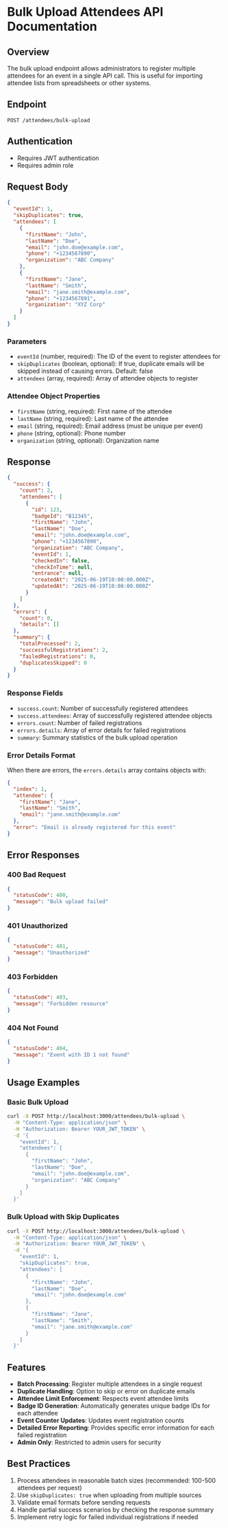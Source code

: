 # Bulk Upload Attendees API Documentation

## Overview

The bulk upload endpoint allows administrators to register multiple attendees for an event in a single API call. This is useful for importing attendee lists from spreadsheets or other systems.

## Endpoint

```
POST /attendees/bulk-upload
```

## Authentication

- Requires JWT authentication
- Requires admin role

## Request Body

```json
{
  "eventId": 1,
  "skipDuplicates": true,
  "attendees": [
    {
      "firstName": "John",
      "lastName": "Doe",
      "email": "john.doe@example.com",
      "phone": "+1234567890",
      "organization": "ABC Company"
    },
    {
      "firstName": "Jane",
      "lastName": "Smith",
      "email": "jane.smith@example.com",
      "phone": "+1234567891",
      "organization": "XYZ Corp"
    }
  ]
}
```

### Parameters

- `eventId` (number, required): The ID of the event to register attendees for
- `skipDuplicates` (boolean, optional): If true, duplicate emails will be skipped instead of causing errors. Default: false
- `attendees` (array, required): Array of attendee objects to register

### Attendee Object Properties

- `firstName` (string, required): First name of the attendee
- `lastName` (string, required): Last name of the attendee
- `email` (string, required): Email address (must be unique per event)
- `phone` (string, optional): Phone number
- `organization` (string, optional): Organization name

## Response

```json
{
  "success": {
    "count": 2,
    "attendees": [
      {
        "id": 123,
        "badgeId": "B12345",
        "firstName": "John",
        "lastName": "Doe",
        "email": "john.doe@example.com",
        "phone": "+1234567890",
        "organization": "ABC Company",
        "eventId": 1,
        "checkedIn": false,
        "checkInTime": null,
        "entrance": null,
        "createdAt": "2025-06-19T10:00:00.000Z",
        "updatedAt": "2025-06-19T10:00:00.000Z"
      }
    ]
  },
  "errors": {
    "count": 0,
    "details": []
  },
  "summary": {
    "totalProcessed": 2,
    "successfulRegistrations": 2,
    "failedRegistrations": 0,
    "duplicatesSkipped": 0
  }
}
```

### Response Fields

- `success.count`: Number of successfully registered attendees
- `success.attendees`: Array of successfully registered attendee objects
- `errors.count`: Number of failed registrations
- `errors.details`: Array of error details for failed registrations
- `summary`: Summary statistics of the bulk upload operation

### Error Details Format

When there are errors, the `errors.details` array contains objects with:

```json
{
  "index": 1,
  "attendee": {
    "firstName": "Jane",
    "lastName": "Smith",
    "email": "jane.smith@example.com"
  },
  "error": "Email is already registered for this event"
}
```

## Error Responses

### 400 Bad Request

```json
{
  "statusCode": 400,
  "message": "Bulk upload failed"
}
```

### 401 Unauthorized

```json
{
  "statusCode": 401,
  "message": "Unauthorized"
}
```

### 403 Forbidden

```json
{
  "statusCode": 403,
  "message": "Forbidden resource"
}
```

### 404 Not Found

```json
{
  "statusCode": 404,
  "message": "Event with ID 1 not found"
}
```

## Usage Examples

### Basic Bulk Upload

```bash
curl -X POST http://localhost:3000/attendees/bulk-upload \
  -H "Content-Type: application/json" \
  -H "Authorization: Bearer YOUR_JWT_TOKEN" \
  -d '{
    "eventId": 1,
    "attendees": [
      {
        "firstName": "John",
        "lastName": "Doe",
        "email": "john.doe@example.com",
        "organization": "ABC Company"
      }
    ]
  }'
```

### Bulk Upload with Skip Duplicates

```bash
curl -X POST http://localhost:3000/attendees/bulk-upload \
  -H "Content-Type: application/json" \
  -H "Authorization: Bearer YOUR_JWT_TOKEN" \
  -d '{
    "eventId": 1,
    "skipDuplicates": true,
    "attendees": [
      {
        "firstName": "John",
        "lastName": "Doe",
        "email": "john.doe@example.com"
      },
      {
        "firstName": "Jane",
        "lastName": "Smith",
        "email": "jane.smith@example.com"
      }
    ]
  }'
```

## Features

- **Batch Processing**: Register multiple attendees in a single request
- **Duplicate Handling**: Option to skip or error on duplicate emails
- **Attendee Limit Enforcement**: Respects event attendee limits
- **Badge ID Generation**: Automatically generates unique badge IDs for each attendee
- **Event Counter Updates**: Updates event registration counts
- **Detailed Error Reporting**: Provides specific error information for each failed registration
- **Admin Only**: Restricted to admin users for security

## Best Practices

1. Process attendees in reasonable batch sizes (recommended: 100-500 attendees per request)
2. Use `skipDuplicates: true` when uploading from multiple sources
3. Validate email formats before sending requests
4. Handle partial success scenarios by checking the response summary
5. Implement retry logic for failed individual registrations if needed
